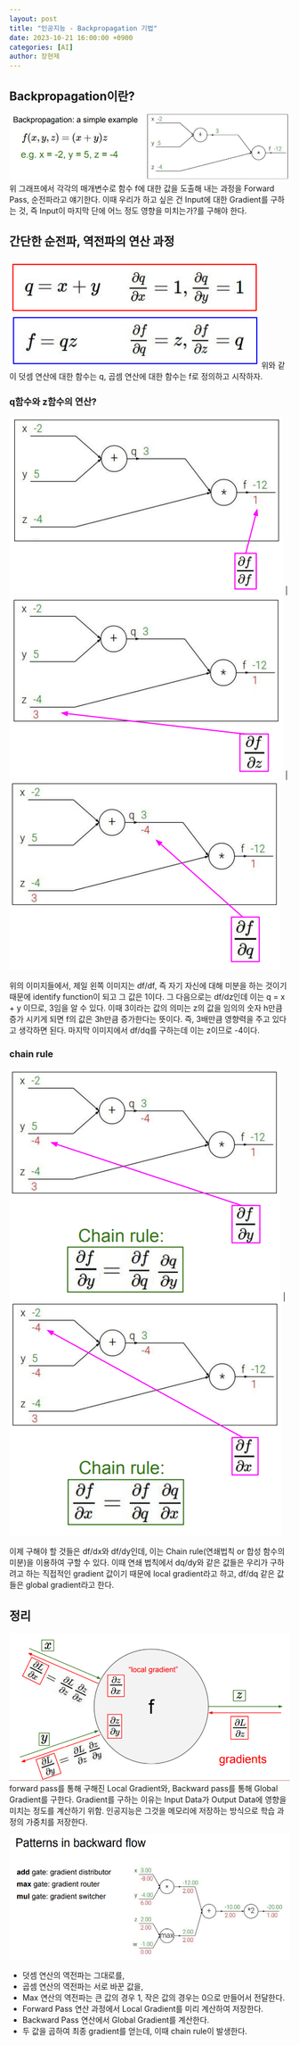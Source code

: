 ```yaml
---
layout: post
title: "인공지능 - Backpropagation 기법"
date: 2023-10-21 16:00:00 +0900
categories: [AI]
author: 장현제
---
```


## Backpropagation이란?
![](./assets/img/AI/[ai]graph.png)
위 그래프에서 각각의 매개변수로 함수 f에 대한 값을 도출해 내는 과정을 Forward Pass, 순전파라고 얘기한다. 이때 우리가 하고 싶은 건 Input에 대한 Gradient를 구하는 것, 즉 Input이 마지막 단에 어느 정도 영향을 미치는가?를 구해야 한다.

## 간단한 순전파, 역전파의 연산 과정
![](./assets/img/AI/function.png)
위와 같이 덧셈 연산에 대한 함수는 q, 곱셈 연산에 대한 함수는 f로 정의하고 시작하자.

### q함수와 z함수의 연산?
![](./assets/img/AI/identify.png) | ![](./assets/img/AI/dfdz.png) | ![](./assets/img/AI/dfdq.png)

위의 이미지들에서, 제일 왼쪽 이미지는 df/df, 즉 자기 자신에 대해 미분을 하는 것이기 때문에 identify function이 되고 그 값은 1이다.
그 다음으로는 df/dz인데 이는 q = x + y 이므로, 3임을 알 수 있다.
이때 3이라는 값의 의미는 z의 값을 임의의 숫자 h만큼 증가 시키게 되면 f의 값은 3h만큼 증가한다는 뜻이다. 즉, 3배만큼 영향력을 주고 있다고 생각하면 된다.
마지막 이미지에서 df/dq를 구하는데 이는 z이므로 -4이다.

### chain rule
![](./assets/img/AI/dfdy.png) | ![](./assets/img/AI/dfdx.png)

이제 구해야 할 것들은 df/dx와 df/dy인데, 이는 Chain rule(연쇄법칙 or 합성 함수의 미분)을 이용하여 구할 수 있다.
이때 연쇄 법칙에서 dq/dy와 같은 값들은 우리가 구하려고 하는 직접적인 gradient 값이기 때문에 local gradient라고 하고, df/dq 같은 값들은 global gradient라고 한다.

## 정리
![](./assets/img/AI/[ai]backward_pass.png)
 forward pass를 통해 구해진 Local Gradient와, Backward pass를 통해 Global Gradient를 구한다.
 Gradient를 구하는 이유는 Input Data가 Output Data에 영향을 미치는 정도를 계산하기 위함.
 인공지능은 그것을 메모리에 저장하는 방식으로 학습 과정의 가중치를 저장한다.

![](./assets/img/AI/[ai]flow.png)
 - 덧셈 연산의 역전파는 그대로를,
 - 곱셈 연산의 역전파는 서로 바꾼 값을,
 - Max 연산의 역전파는 큰 값의 경우 1, 작은 값의 경우는 0으로 만들어서 전달한다.
 - Forward Pass 연산 과정에서 Local Gradient를 미리 계산하여 저장한다.
 - Backward Pass 연산에서 Global Gradient를 계산한다.
 - 두 값을 곱하여 최종 gradient를 얻는데, 이때 chain rule이 발생한다.
